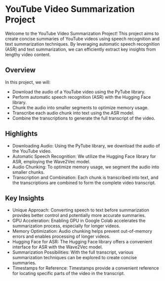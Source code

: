 # YouTube Video Summarization Project
Welcome to the YouTube Video Summarization Project! This project aims to create concise summaries of YouTube videos using speech recognition and text summarization techniques. By leveraging automatic speech recognition (ASR) and text summarization, we can efficiently extract key insights from lengthy video content.

## Overview
In this project, we will:
- Download the audio of a YouTube video using the PyTube library.
- Perform automatic speech recognition (ASR) with the Hugging Face library.
- Chunk the audio into smaller segments to optimize memory usage.
- Transcribe each audio chunk into text using the ASR model.
- Combine the transcriptions to generate the full transcript of the video.

## Highlights
- Downloading Audio: Using the PyTube library, we download the audio of the YouTube video.
- Automatic Speech Recognition: We utilize the Hugging Face library for ASR, employing the Wave2Vec model.
- Audio Chunking: To optimize memory usage, we segment the audio into smaller chunks.
- Transcription and Combination: Each chunk is transcribed into text, and the transcriptions are combined to form the complete video transcript.

## Key Insights
- Unique Approach: Converting speech to text before summarization provides better control and potentially more accurate summaries.
- GPU Acceleration: Enabling GPU in Google Colab accelerates the summarization process, especially for longer videos.
- Memory Optimization: Audio chunking helps prevent out-of-memory errors and enables processing of longer videos.
- Hugging Face for ASR: The Hugging Face library offers a convenient interface for ASR with the Wave2Vec model.
- Summarization Possibilities: With the full transcript, various summarization techniques can be explored to create concise summaries.
- Timestamps for Reference: Timestamps provide a convenient reference for locating specific parts of the video in the transcript.
